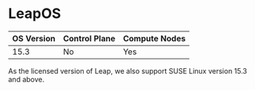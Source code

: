 # LeapOS 
| OS Version     	| Control Plane 	| Compute Nodes 	|
|----------------	|-------------------|---------------	|
| 15.3             	| No                | Yes           	|

As the licensed version of Leap, we also support SUSE Linux version 15.3 and above.